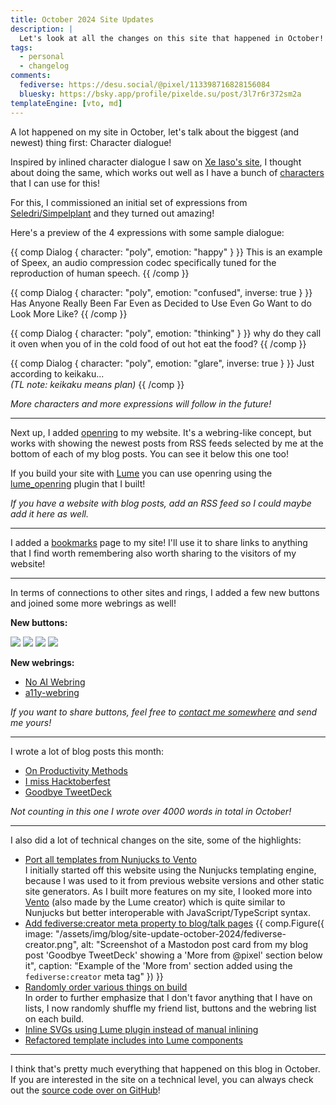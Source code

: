 ```yaml
---
title: October 2024 Site Updates
description: |
  Let's look at all the changes on this site that happened in October!
tags:
  - personal
  - changelog
comments:
  fediverse: https://desu.social/@pixel/113398716828156084
  bluesky: https://bsky.app/profile/pixelde.su/post/3l7r6r372sm2a
templateEngine: [vto, md]
---
```


A lot happened on my site in October, let's talk about the biggest (and newest)
thing first: Character dialogue!

Inspired by inlined character dialogue I saw on
[Xe Iaso's site](https://xeiaso.net), I thought about doing the same, which
works out well as I have a bunch of [characters](/characters) that I can use for
this!

For this, I commissioned an initial set of expressions from
[Seledri/Simpelplant](https://seledri.netlify.app/) and they turned out amazing!

Here's a preview of the 4 expressions with some sample dialogue:

{{ comp Dialog { character: "poly", emotion: "happy" } }} This is an example of
Speex, an audio compression codec specifically tuned for the reproduction of
human speech. {{ /comp }}

{{ comp Dialog { character: "poly", emotion: "confused", inverse: true } }} Has
Anyone Really Been Far Even as Decided to Use Even Go Want to do Look More Like?
{{ /comp }}

{{ comp Dialog { character: "poly", emotion: "thinking" } }} why do they call it
oven when you of in the cold food of out hot eat the food? {{ /comp }}

{{ comp Dialog { character: "poly", emotion: "glare", inverse: true } }} Just
according to keikaku... <br/><i>(TL note: keikaku means plan)</i> {{ /comp }}

_More characters and more expressions will follow in the future!_

---

Next up, I added [openring](/misc/openring) to my website. It's a webring-like
concept, but works with showing the newest posts from RSS feeds selected by me
at the bottom of each of my blog posts. You can see it below this one too!

If you build your site with [Lume](https://lume.land) you can use openring using
the [lume_openring](https://github.com/pixeldesu/lume_openring) plugin that I
built!

_If you have a website with blog posts, add an RSS feed so I could maybe add it
here as well._

---

I added a [bookmarks](/bookmarks) page to my site! I'll use it to share links to
anything that I find worth remembering also worth sharing to the visitors of my
website!

---

In terms of connections to other sites and rings, I added a few new buttons and
joined some more webrings as well!

**New buttons:**

<img class="inline-block m-0" src="/assets/img/88x31/chronovore.png"/>
<img class="inline-block m-0" src="/assets/img/88x31/tempest.png"/>
<img class="inline-block m-0" src="/assets/img/88x31/sasuga.gif"/>
<img class="inline-block m-0" src="/assets/img/88x31/split.png"/>

**New webrings:**

- [No AI Webring](https://baccyflap.com/noai)
- [a11y-webring](https://a11y-webring.club/)

_If you want to share buttons, feel free to [contact me somewhere](/contact) and
send me yours!_

---

I wrote a lot of blog posts this month:

- [On Productivity Methods](/blog/on-productivity-methods/)
- [I miss Hacktoberfest](/blog/i-miss-hacktoberfest/)
- [Goodbye TweetDeck](/blog/goodbye-tweetdeck/)

_Not counting in this one I wrote over 4000 words in total in October!_

---

I also did a lot of technical changes on the site, some of the highlights:

- [Port all templates from Nunjucks to Vento](https://github.com/pixeldesu/pixelde.su/commit/10eb7589e68ea3a27b2d6dfcade7687457672a94)\
  I initially started off this website using the Nunjucks templating engine,
  because I was used to it from previous website versions and other static site
  generators. As I built more features on my site, I looked more into
  [Vento](https://vento.js.org) (also made by the Lume creator) which is quite
  similar to Nunjucks but better interoperable with JavaScript/TypeScript
  syntax.
- [Add fediverse:creator meta property to blog/talk pages](https://github.com/pixeldesu/pixelde.su/commit/696bba88a0e1a7e22571abeca02145f84dd02f97)
  <!-- deno-fmt-ignore-start -->
  {{ comp.Figure({
    image: "/assets/img/blog/site-update-october-2024/fediverse-creator.png",
    alt: "Screenshot of a Mastodon post card from my blog post 'Goodbye TweetDeck' showing a 'More from @pixel' section below it", 
    caption: "Example of the 'More from' section added using the <code>fediverse:creator</code> meta tag"
  }) }}
  <!-- deno-fmt-ignore-end -->
- [Randomly order various things on build](https://github.com/search?q=repo:pixeldesu/pixelde.su+Randomly+order&type=commits)\
  In order to further emphasize that I don't favor anything that I have on
  lists, I now randomly shuffle my friend list, buttons and the webring list on
  each build.
- [Inline SVGs using Lume plugin instead of manual inlining](https://github.com/pixeldesu/pixelde.su/commit/dec87522750c5abc1af38b78754d9fc03d142bf4)
- [Refactored template includes into Lume components](https://github.com/search?q=repo:pixeldesu/pixelde.su+Refactor+into+component&type=commits)

---

I think that's pretty much everything that happened on this blog in October. If
you are interested in the site on a technical level, you can always check out
the [source code over on GitHub](https://github.com/pixeldesu/pixelde.su)!
